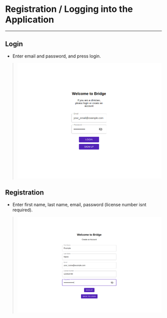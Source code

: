 # Registration / Logging into the Application

---

## Login

- Enter email and password, and press login.
> ![login page](./images/login.png "Login page")

## Registration

- Enter first name, last name, email, password (license number isnt required).
> ![registration page](./images/registration.png "Registration page")
